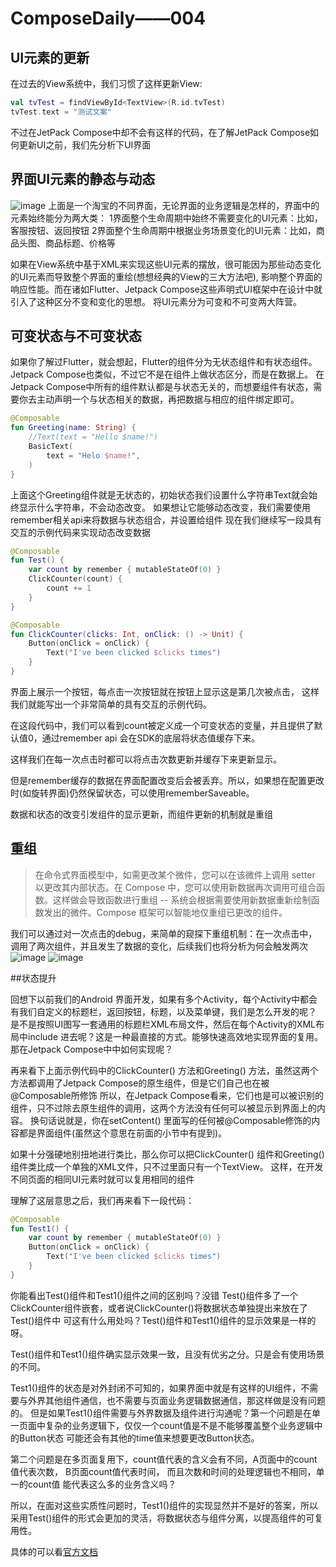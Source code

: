 # ComposeDaily——004

## UI元素的更新
在过去的View系统中，我们习惯了这样更新View:
```kotlin
val tvTest = findViewById<TextView>(R.id.tvTest)
tvTest.text = "测试文案"
```
不过在JetPack Compose中却不会有这样的代码，在了解JetPack Compose如何更新UI之前，我们先分析下UI界面

## 界面UI元素的静态与动态
![image](https://github.com/seanutf/ComposeDaily/blob/day004/img/day_004_taobao_test.jpeg)
上面是一个淘宝的不同界面，无论界面的业务逻辑是怎样的，界面中的元素始终能分为两大类：
1界面整个生命周期中始终不需要变化的UI元素：比如，客服按钮、返回按钮
2界面整个生命周期中根据业务场景变化的UI元素：比如，商品头图、商品标题、价格等

如果在View系统中基于XML来实现这些UI元素的摆放，很可能因为那些动态变化的UI元素而导致整个界面的重绘(想想经典的View的三大方法吧),
影响整个界面的响应性能。而在诸如Flutter、Jetpack Compose这些声明式UI框架中在设计中就引入了这种区分不变和变化的思想。
将UI元素分为可变和不可变两大阵营。

## 可变状态与不可变状态
如果你了解过Flutter，就会想起，Flutter的组件分为无状态组件和有状态组件。Jetpack Compose也类似，不过它不是在组件上做状态区分，而是在数据上。
在Jetpack Compose中所有的组件默认都是与状态无关的，而想要组件有状态，需要你去主动声明一个与状态相关的数据，再把数据与相应的组件绑定即可。

```kotlin
@Composable
fun Greeting(name: String) {
    //Text(text = "Hello $name!")
    BasicText(
        text = "Helo $name!",
    )
}
```
上面这个Greeting组件就是无状态的，初始状态我们设置什么字符串Text就会始终显示什么字符串，不会动态改变。
如果想让它能够动态改变，我们需要使用remember相关api来将数据与状态组合，并设置给组件
现在我们继续写一段具有交互的示例代码来实现动态改变数据
```kotlin
@Composable
fun Test() {
    var count by remember { mutableStateOf(0) }
    ClickCounter(count) {
        count += 1
    }
}

@Composable
fun ClickCounter(clicks: Int, onClick: () -> Unit) {
    Button(onClick = onClick) {
        Text("I've been clicked $clicks times")
    }
}
```
界面上展示一个按钮，每点击一次按钮就在按钮上显示这是第几次被点击， 这样我们就能写出一个非常简单的具有交互的示例代码。

在这段代码中，我们可以看到count被定义成一个可变状态的变量，并且提供了默认值0，通过remember api 会在SDK的底层将状态值缓存下来。

这样我们在每一次点击时都可以将点击次数更新并缓存下来更新显示。

但是remember缓存的数据在界面配置改变后会被丢弃。所以，如果想在配置更改时(如旋转界面)仍然保留状态，可以使用rememberSaveable。

数据和状态的改变引发组件的显示更新，而组件更新的机制就是重组

## 重组

> 在命令式界面模型中，如需更改某个微件，您可以在该微件上调用 setter 以更改其内部状态。在 Compose 中，您可以使用新数据再次调用可组合函数。这样做会导致函数进行重组 -- 系统会根据需要使用新数据重新绘制函数发出的微件。Compose 框架可以智能地仅重组已更改的组件。

我们可以通过对一次点击的debug，来简单的窥探下重组机制：在一次点击中，调用了两次组件，并且发生了数据的变化，后续我们也将分析为何会触发两次
![image](https://github.com/seanutf/ComposeDaily/blob/day004/img/iShot_2022-06-25_21.31.46.png)
![image](https://github.com/seanutf/ComposeDaily/blob/day004/img/iShot_2022-06-25_21.32.25.png)


##状态提升

回想下以前我们的Android 界面开发，如果有多个Activity，每个Activity中都会有我们自定义的标题栏，返回按钮，标题，以及菜单键，我们是怎么开发的呢？
是不是按照UI图写一套通用的标题栏XML布局文件，然后在每个Activity的XML布局中include 进去呢？这是一种最直接的方式。能够快速高效地实现界面的复用。
那在Jetpack Compose中中如何实现呢？

再来看下上面示例代码中的ClickCounter() 方法和Greeting() 方法，虽然这两个方法都调用了Jetpack Compose的原生组件，但是它们自己也在被@Composable所修饰
所以，在Jetpack Compose看来，它们也是可以被识别的组件，只不过除去原生组件的调用，这两个方法没有任何可以被显示到界面上的内容。
换句话说就是，你在setContent() 里面写的任何被@Composable修饰的内容都是界面组件(虽然这个意思在前面的小节中有提到)。

如果十分强硬地别扭地进行类比，那么你可以把ClickCounter() 组件和Greeting() 组件类比成一个单独的XML文件，只不过里面只有一个TextView。
这样，在开发不同页面的相同UI元素时就可以复用相同的组件

理解了这层意思之后，我们再来看下一段代码：
```kotlin
@Composable
fun Test1() {
    var count by remember { mutableStateOf(0) }
    Button(onClick = onClick) {
        Text("I've been clicked $clicks times")
    }
}
```
你能看出Test()组件和Test1()组件之间的区别吗？没错 Test()组件多了一个ClickCounter组件嵌套，或者说ClickCounter()将数据状态单独提出来放在了Test()组件中
可这有什么用处吗？Test()组件和Test1()组件的显示效果是一样的呀。

Test()组件和Test1()组件确实显示效果一致，且没有优劣之分。只是会有使用场景的不同。

Test1()组件的状态是对外封闭不可知的，如果界面中就是有这样的UI组件，不需要与外界其他组件通信，也不需要与页面业务逻辑数据通信，那这样做是没有问题的。
但是如果Test1()组件需要与外界数据及组件进行沟通呢？第一个问题是在单一页面中复杂的业务逻辑下，仅仅一个count值是不是不能够覆盖整个业务逻辑中的Button状态
可能还会有其他的time值来想要更改Button状态。

第二个问题是在多页面复用下，count值代表的含义会有不同，A页面中的count值代表次数， B页面count值代表时间， 而且次数和时间的处理逻辑也不相同，单一的count值
能代表这么多的业务含义吗？

所以，在面对这些实质性问题时，Test1()组件的实现显然并不是好的答案，所以采用Test()组件的形式会更加的灵活，将数据状态与组件分离，以提高组件的可复用性。

具体的可以看[官方文档](https://developer.android.com/jetpack/compose/state#state-hoisting)


